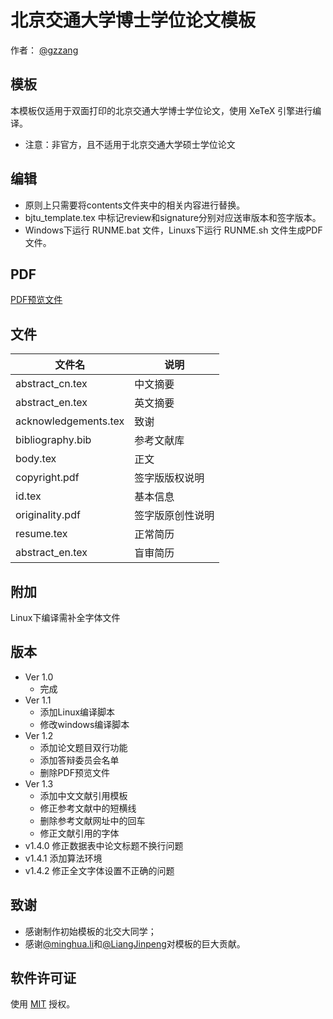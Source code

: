# 北京交通大学博士学位论文模板

作者： [@gzzang](https://github.com/gzzang)

## 模板

本模板仅适用于双面打印的北京交通大学博士学位论文，使用 XeTeX 引擎进行编译。

- 注意：非官方，且不适用于北京交通大学硕士学位论文

## 编辑

- 原则上只需要将contents文件夹中的相关内容进行替换。
- bjtu_template.tex 中标记review和signature分别对应送审版本和签字版本。
- Windows下运行 RUNME.bat 文件，Linuxs下运行 RUNME.sh 文件生成PDF文件。

## PDF

[PDF预览文件](https://github.com/gzzang/bjtu_template/releases/download/OK/bjtu_template.pdf)

## 文件

|文件名|说明|
|----|----|
|abstract_cn.tex|中文摘要|
|abstract_en.tex|英文摘要|
|acknowledgements.tex|致谢|
|bibliography.bib|参考文献库|
|body.tex|正文|
|copyright.pdf|签字版版权说明|
|id.tex|基本信息|
|originality.pdf|签字版原创性说明|
|resume.tex|正常简历|
|abstract_en.tex|盲审简历|

## 附加

Linux下编译需补全字体文件

## 版本

- Ver 1.0
  - 完成
- Ver 1.1
  - 添加Linux编译脚本
  - 修改windows编译脚本
- Ver 1.2
  - 添加论文题目双行功能
  - 添加答辩委员会名单
  - 删除PDF预览文件
- Ver 1.3
  - 添加中文文献引用模板
  - 修正参考文献中的短横线
  - 删除参考文献网址中的回车
  - 修正文献引用的字体
- v1.4.0 修正数据表中论文标题不换行问题
- v1.4.1 添加算法环境
- v1.4.2 修正全文字体设置不正确的问题

## 致谢

- 感谢制作初始模板的北交大同学；
- 感谢[@minghua.li](https://github.com/learup)和[@LiangJinpeng](https://github.com/LiangJinpeng)对模板的巨大贡献。

## 软件许可证

使用 [MIT](LICENSE) 授权。
